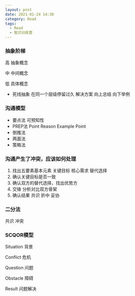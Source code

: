 ```yaml
---
layout: post
date: 2021-01-24 14:30
category: Read
tags:
  - Read
  - 智识训练营
---
```




### 抽象阶梯

高 抽象概念

中 中间概念

低 具体概念

- 死线抽象 在同一个层级停留过久  解决方案 向上总结 向下举例



### 沟通模型

- 要点法 可预知性
- PREP法 Point Reason Example Point
- 倒推法
- 两面法
- 策略法



### 沟通产生了冲突，应该如何处理

1. 找出五要素基本元素 关键目标 核心需求 替代选择
2. 确认关键目标是否一致
3. 确认双方的替代选择，找出优势方
4. 交锋 分析对比双方骨架
5. 确认结果 共识 折中 妥协



### 二分法

共识 冲突



### SCQOR模型

Situation  背景

Conflict  危机

Question 问题

Obstacle 障碍

Result 问题解决

